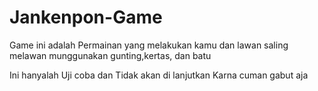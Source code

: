 # Jankenpon-Game
Game ini adalah Permainan yang melakukan kamu dan lawan saling melawan munggunakan gunting,kertas, dan batu

Ini hanyalah Uji coba dan Tidak akan di lanjutkan Karna cuman gabut aja


